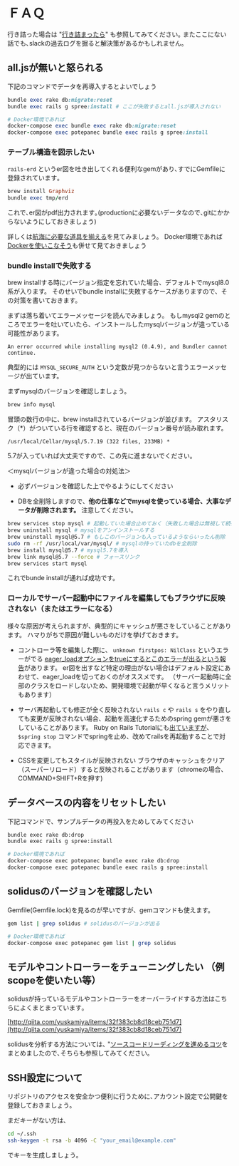 # ＦＡＱ

行き詰った場合は "[行き詰まったら](kimattara.md)" も参照してみてください｡ またここにない話でも､slackの過去ログを掘ると解決策があるかもしれません｡

## all.jsが無いと怒られる

下記のコマンドでデータを再導入するとよいでしょう

```ruby
bundle exec rake db:migrate:reset
bundle exec rails g spree:install # ここが失敗するとall.jsが導入されない

# Docker環境であれば
docker-compose exec bundle exec rake db:migrate:reset
docker-compose exec potepanec bundle exec rails g spree:install
```

### テーブル構造を図示したい

`rails-erd` というer図を吐き出してくれる便利なgemがあり､すでにGemfileに登録されています｡

```ruby
brew install Graphviz
bundle exec tmp/erd
```

これで､er図がpdf出力されます｡\(productionに必要ないデータなので､gitにかからないようにしておきましょう\)

詳しくは[航海に必要な道具を揃える](prepare.md)を見てみましょう。
Docker環境であれば[Dockerを使いこなそう](./guidelines/manage_docker.md#er図の作成)も併せて見ておきましょう

### bundle installで失敗する

brew installする時にバージョン指定を忘れていた場合、デフォルトでmysql8.0系が入ります。
そのせいでbundle installに失敗するケースがありますので、その対策を書いておきます。

まずは落ち着いてエラーメッセージを読んでみましょう。
もしmysql2 gemのところでエラーを吐いていたら、インストールしたmysqlバージョンが違っている可能性があります。

```
An error occurred while installing mysql2 (0.4.9), and Bundler cannot continue.
```

典型的には `MYSQL_SECURE_AUTH` という定数が見つからないと言うエラーメッセージが出ています。

まずmysqlのバージョンを確認しましょう。

```bash
brew info mysql
```

冒頭の数行の中に、brew installされているバージョンが並びます。
アスタリスク（*）がついている行を確認すると、現在のバージョン番号が読み取れます。

```
/usr/local/Cellar/mysql/5.7.19 (322 files, 233MB) *
```

5.7が入っていれば大丈夫ですので、この先に進まないでください。


＜mysqlバージョンが違った場合の対処法＞

* 必ずバージョンを確認した上でやるようにしてください

* DBを全削除しますので、**他の仕事などでmysqlを使っている場合、大事なデータが削除されます。** 注意してください。

```bash
brew services stop mysql # 起動していた場合止めておく（失敗した場合は無視して続行）
brew uninstall mysql # mysqlをアンインストールする
brew uninstall mysql@5.7 # もしこのバージョンも入っているようならいったん削除
sudo rm -rf /usr/local/var/mysql/ # mysqlの持っていたdbを全削除
brew install mysql@5.7 # mysql5.7を導入
brew link mysql@5.7 --force # フォースリンク
brew services start mysql
```

これでbunde installが通れば成功です。

### ローカルでサーバー起動中にファイルを編集してもブラウザに反映されない（またはエラーになる）

様々な原因が考えられますが、典型的にキャッシュが悪さをしていることがあります。
ハマりがちで原因が難しいものだけを挙げておきます。

* コントローラ等を編集した際に、 `unknown firstpos: NilClass` というエラーがでる
[eager_loadオプションをtrueにするとこのエラーが出るという報告](https://github.com/rails/rails/pull/32296)があります。
er図を出すなど特定の理由がない場合はデフォルト設定にあわせて、eager_loadを切っておくのがオススメです。
（サーバー起動時に全部のクラスをロードしないため、開発環境で起動が早くなると言うメリットもあります）

* サーバ再起動しても修正が全く反映されない
`rails c` や `rails s` をやり直しても変更が反映されない場合、起動を高速化するためのspring gemが悪さをしていることがあります。
Ruby on Rails Tutorialにも[出ていますが](https://railstutorial.jp/chapters/static_pages?version=4.2#aside-processes)、`$spring stop` コマンドでspringを止め、改めてrailsを再起動することで対応できます。

* CSSを変更してもスタイルが反映されない
ブラウザのキャッシュをクリア（スーパーリロード）すると反映されることがあります（chromeの場合、COMMAND+SHIFT+Rを押す)

## データベースの内容をリセットしたい

下記コマンドで、サンプルデータの再投入をためしてみてください

```bash
bundle exec rake db:drop
bundle exec rails g spree:install

# Docker環境であれば
docker-compose exec potepanec bundle exec rake db:drop
docker-compose exec potepanec bundle exec rails g spree:install
```

## solidusのバージョンを確認したい
Gemfile(Gemfile.lock)を見るのが早いですが、gemコマンドも使えます。

```bash
gem list | grep solidus # solidusのバージョンが出る

# Docker環境であれば
docker-compose exec potepanec gem list | grep solidus
```

## モデルやコントローラーをチューニングしたい （例 scopeを使いたい等）

solidusが持っているモデルやコントローラーをオーバーライドする方法はこちらによくまとまっています｡

[http://qiita.com/yuskamiya/items/32f383cb8d18ceb751d7](http://qiita.com/yuskamiya/items/32f383cb8d18ceb751d7)

solidusを分析する方法については､ "[ソースコードリーディングを進めるコツ](if_you_get_stuck.md)をまとめましたので､そちらも参照してみてください｡

## SSH設定について

リポジトリのアクセスを安全かつ便利に行うために､アカウント設定で公開鍵を登録しておきましょう｡

まだキーがない方は､

```bash
cd ~/.ssh
ssh-keygen -t rsa -b 4096 -C "your_email@example.com"
```

でキーを生成しましょう｡
